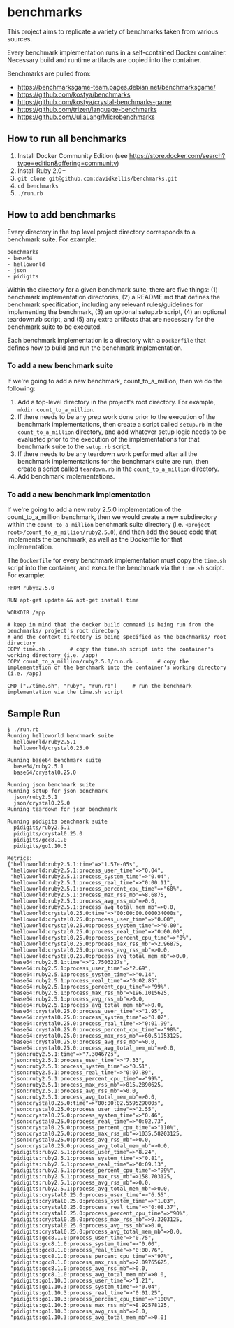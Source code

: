 # benchmarks

This project aims to replicate a variety of benchmarks taken from various sources.

Every benchmark implementation runs in a self-contained Docker container. Necessary build and runtime artifacts are copied into the container.

Benchmarks are pulled from:
- https://benchmarksgame-team.pages.debian.net/benchmarksgame/
- https://github.com/kostya/benchmarks
- https://github.com/kostya/crystal-benchmarks-game
- https://github.com/trizen/language-benchmarks
- https://github.com/JuliaLang/Microbenchmarks


## How to run all benchmarks

1. Install Docker Community Edition (see https://store.docker.com/search?type=edition&offering=community)
2. Install Ruby 2.0+
3. `git clone git@github.com:davidkellis/benchmarks.git`
4. `cd benchmarks`
5. `./run.rb`


## How to add benchmarks

Every directory in the top level project directory corresponds to a benchmark suite. For example:
```
benchmarks
- base64
- helloworld
- json
- pidigits
```

Within the directory for a given benchmark suite, there are five things: (1) benchmark implementation directories, (2) a README.md that defines the benchmark specification, including any relevant rules/guidelines for implementing the benchmark, (3) an optional setup.rb script, (4) an optional teardown.rb script, and (5) any extra artifacts that are necessary for the benchmark suite to be executed.

Each benchmark implementation is a directory with a `Dockerfile` that defines how to build and run the benchmark implementation.

### To add a new benchmark suite

If we're going to add a new benchmark, count_to_a_million, then we do the following:

1. Add a top-level directory in the project's root directory. For example, `mkdir count_to_a_million`.
2. If there needs to be any prep work done prior to the execution of the benchmark implementations, then create a script called `setup.rb` in the `count_to_a_million` directory, and add whatever setup logic needs to be evaluated prior to the execution of the implementations for that benchmark suite to the `setup.rb` script.
3. If there needs to be any teardown work performed after all the benchmark implementations for the benchmark suite are run, then create a script called `teardown.rb` in the `count_to_a_million` directory.
4. Add benchmark implementations.

### To add a new benchmark implementation

If we're going to add a new ruby 2.5.0 implementation of the count_to_a_million benchmark, then we would create a new subdirectory within the `count_to_a_million` benchmark suite directory (i.e. `<project root>/count_to_a_million/ruby2.5.0`), and then add the souce code that implements the benchmark, as well as the Dockerfile for that implementation.

The `Dockerfile` for every benchmark implementation must copy the `time.sh` script into the container, and execute the benchmark via the `time.sh` script. For example:
```
FROM ruby:2.5.0

RUN apt-get update && apt-get install time

WORKDIR /app

# keep in mind that the docker build command is being run from the benchmarks/ project's root directory
# and the context directory is being specified as the benchmarks/ root directory
COPY time.sh .      # copy the time.sh script into the container's working directory (i.e. /app)
COPY count_to_a_million/ruby2.5.0/run.rb .      # copy the implementation of the benchmark into the container's working directory (i.e. /app)

CMD ["./time.sh", "ruby", "run.rb"]     # run the benchmark implementation via the time.sh script
```

## Sample Run

```
$ ./run.rb
Running helloworld benchmark suite
  helloworld/ruby2.5.1
  helloworld/crystal0.25.0

Running base64 benchmark suite
  base64/ruby2.5.1
  base64/crystal0.25.0

Running json benchmark suite
Running setup for json benchmark
  json/ruby2.5.1
  json/crystal0.25.0
Running teardown for json benchmark

Running pidigits benchmark suite
  pidigits/ruby2.5.1
  pidigits/crystal0.25.0
  pidigits/gcc8.1.0
  pidigits/go1.10.3

Metrics:
{"helloworld:ruby2.5.1:time"=>"1.57e-05s",
 "helloworld:ruby2.5.1:process_user_time"=>"0.04",
 "helloworld:ruby2.5.1:process_system_time"=>"0.04",
 "helloworld:ruby2.5.1:process_real_time"=>"0:00.11",
 "helloworld:ruby2.5.1:process_percent_cpu_time"=>"68%",
 "helloworld:ruby2.5.1:process_max_rss_mb"=>8.6875,
 "helloworld:ruby2.5.1:process_avg_rss_mb"=>0.0,
 "helloworld:ruby2.5.1:process_avg_total_mem_mb"=>0.0,
 "helloworld:crystal0.25.0:time"=>"00:00:00.000034000s",
 "helloworld:crystal0.25.0:process_user_time"=>"0.00",
 "helloworld:crystal0.25.0:process_system_time"=>"0.00",
 "helloworld:crystal0.25.0:process_real_time"=>"0:00.00",
 "helloworld:crystal0.25.0:process_percent_cpu_time"=>"0%",
 "helloworld:crystal0.25.0:process_max_rss_mb"=>2.96875,
 "helloworld:crystal0.25.0:process_avg_rss_mb"=>0.0,
 "helloworld:crystal0.25.0:process_avg_total_mem_mb"=>0.0,
 "base64:ruby2.5.1:time"=>"2.7503227s",
 "base64:ruby2.5.1:process_user_time"=>"2.69",
 "base64:ruby2.5.1:process_system_time"=>"0.14",
 "base64:ruby2.5.1:process_real_time"=>"0:02.85",
 "base64:ruby2.5.1:process_percent_cpu_time"=>"99%",
 "base64:ruby2.5.1:process_max_rss_mb"=>196.1015625,
 "base64:ruby2.5.1:process_avg_rss_mb"=>0.0,
 "base64:ruby2.5.1:process_avg_total_mem_mb"=>0.0,
 "base64:crystal0.25.0:process_user_time"=>"1.95",
 "base64:crystal0.25.0:process_system_time"=>"0.02",
 "base64:crystal0.25.0:process_real_time"=>"0:01.99",
 "base64:crystal0.25.0:process_percent_cpu_time"=>"98%",
 "base64:crystal0.25.0:process_max_rss_mb"=>60.51953125,
 "base64:crystal0.25.0:process_avg_rss_mb"=>0.0,
 "base64:crystal0.25.0:process_avg_total_mem_mb"=>0.0,
 "json:ruby2.5.1:time"=>"7.304672s",
 "json:ruby2.5.1:process_user_time"=>"7.33",
 "json:ruby2.5.1:process_system_time"=>"0.51",
 "json:ruby2.5.1:process_real_time"=>"0:07.89",
 "json:ruby2.5.1:process_percent_cpu_time"=>"99%",
 "json:ruby2.5.1:process_max_rss_mb"=>815.2890625,
 "json:ruby2.5.1:process_avg_rss_mb"=>0.0,
 "json:ruby2.5.1:process_avg_total_mem_mb"=>0.0,
 "json:crystal0.25.0:time"=>"00:00:02.559529000s",
 "json:crystal0.25.0:process_user_time"=>"2.55",
 "json:crystal0.25.0:process_system_time"=>"0.46",
 "json:crystal0.25.0:process_real_time"=>"0:02.73",
 "json:crystal0.25.0:process_percent_cpu_time"=>"110%",
 "json:crystal0.25.0:process_max_rss_mb"=>1035.58203125,
 "json:crystal0.25.0:process_avg_rss_mb"=>0.0,
 "json:crystal0.25.0:process_avg_total_mem_mb"=>0.0,
 "pidigits:ruby2.5.1:process_user_time"=>"8.24",
 "pidigits:ruby2.5.1:process_system_time"=>"0.81",
 "pidigits:ruby2.5.1:process_real_time"=>"0:09.13",
 "pidigits:ruby2.5.1:process_percent_cpu_time"=>"99%",
 "pidigits:ruby2.5.1:process_max_rss_mb"=>158.703125,
 "pidigits:ruby2.5.1:process_avg_rss_mb"=>0.0,
 "pidigits:ruby2.5.1:process_avg_total_mem_mb"=>0.0,
 "pidigits:crystal0.25.0:process_user_time"=>"6.55",
 "pidigits:crystal0.25.0:process_system_time"=>"1.03",
 "pidigits:crystal0.25.0:process_real_time"=>"0:08.37",
 "pidigits:crystal0.25.0:process_percent_cpu_time"=>"90%",
 "pidigits:crystal0.25.0:process_max_rss_mb"=>9.3203125,
 "pidigits:crystal0.25.0:process_avg_rss_mb"=>0.0,
 "pidigits:crystal0.25.0:process_avg_total_mem_mb"=>0.0,
 "pidigits:gcc8.1.0:process_user_time"=>"0.75",
 "pidigits:gcc8.1.0:process_system_time"=>"0.00",
 "pidigits:gcc8.1.0:process_real_time"=>"0:00.76",
 "pidigits:gcc8.1.0:process_percent_cpu_time"=>"97%",
 "pidigits:gcc8.1.0:process_max_rss_mb"=>2.09765625,
 "pidigits:gcc8.1.0:process_avg_rss_mb"=>0.0,
 "pidigits:gcc8.1.0:process_avg_total_mem_mb"=>0.0,
 "pidigits:go1.10.3:process_user_time"=>"1.21",
 "pidigits:go1.10.3:process_system_time"=>"0.04",
 "pidigits:go1.10.3:process_real_time"=>"0:01.25",
 "pidigits:go1.10.3:process_percent_cpu_time"=>"100%",
 "pidigits:go1.10.3:process_max_rss_mb"=>8.92578125,
 "pidigits:go1.10.3:process_avg_rss_mb"=>0.0,
 "pidigits:go1.10.3:process_avg_total_mem_mb"=>0.0}
```
